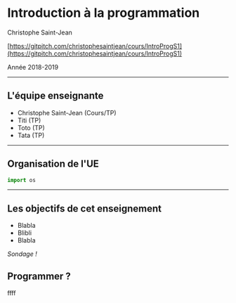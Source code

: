 # Introduction à la programmation

Christophe Saint-Jean

[https://gitpitch.com/christophesaintjean/cours/IntroProgS1](https://gitpitch.com/christophesaintjean/cours/IntroProgS1)

Année 2018-2019

---
## L'équipe enseignante

* Christophe Saint-Jean (Cours/TP)
* Titi (TP)
* Toto (TP)
* Tata (TP)

---

## Organisation de l'UE

```python
import os
```

---

## Les objectifs de cet enseignement

 * Blabla
 * Blibli
 * Blabla

*Sondage !*


## Programmer ?

ffff
<!--stackedit_data:
eyJoaXN0b3J5IjpbLTk5MDg1NzYwOV19
-->